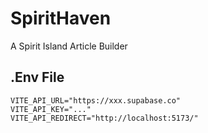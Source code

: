 # SpiritHaven

A Spirit Island Article Builder

## .Env File
```
VITE_API_URL="https://xxx.supabase.co"
VITE_API_KEY="..."
VITE_API_REDIRECT="http://localhost:5173/"
```